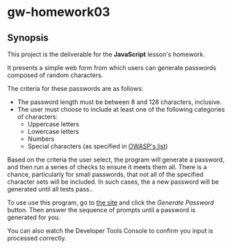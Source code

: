 # gw-homework03

## Synopsis

This project is the deliverable for the **JavaScript** lesson's homework.

It presents a simple web form from which users can generate passwords composed of random characters.

The criteria for these passwords are as follows:
- The password length must be between 8 and 128 characters, inclusive.
- The user must choose to include at least one of the following categories of characters:
  - Uppercase letters
  - Lowercase letters
  - Numbers
  - Special characters (as specified in [OWASP's list](https://www.owasp.org/index.php/Password_special_characters))

Based on the criteria the user select, the program will generate a password, and then run a series of checks to ensure it meets them all. There is a chance, particularly for small passwords, that not all of the specified character sets will be included. In such cases, the a new password will be generated until all tests pass..

To use use this program, go to [the site](https://bryan3023.github.io/gw-homework03/) and click the *Generate Password* button. Then answer the sequence of prompts until a password is generated for you.

You can also watch the Developer Tools Console to confirm you input is processed correctly.